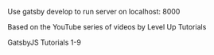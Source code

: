 Use gatsby develop to run server on localhost: 8000

Based on the YouTube series of videos by Level Up Tutorials

GatsbyJS Tutorials 1-9

